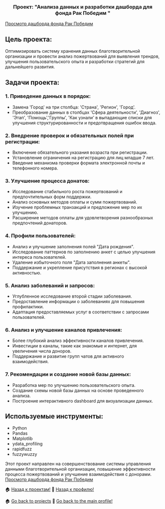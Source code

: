 <h3 align="center">Проект: "Анализа данных и разработки дашборда для фонда Рак Победим "</h3>


<a href="https://lookerstudio.google.com/reporting/ccecfff9-53b8-4d73-a536-55ff3f3554f4"> Просмотр дашборда  фонда Рак Победим </a>



## Цель проекта:
Оптимизировать систему хранения данных благотворительной организации и провести анализ пожертвований для выявления трендов, улучшения пользовательского опыта и разработки стратегий для дальнейшего развития.

## Задачи проекта:

### 1. Приведение данных в порядок:
   - Замена 'Город' на три столбца: 'Страна', 'Регион', 'Город'.
   - Преобразование данных в столбцах 'Сфера деятельности', 'Диагноз', 'Этап',  'Помощь','Группы', 'Как узнали' в выпадающие списки для улучшения структурированности и предотвращения ошибок ввода.

### 2. Внедрение проверок и обязательных полей при регистрации:
   - Включение обязательного указания возраста при регистрации.
   - Установление ограничения на регистрацию для лиц младше 7 лет.
   - Введение механизма проверки формата электронной почты и телефонного номера.

### 3. Улучшение процесса донатов:
   - Исследование стабильного роста пожертвований и предпочтительных форм поддержки.
   - Анализ основных методов оплаты и сумм пожертвований.
   - Изучение проблемных транзакций и предложение мер по их улучшению.
   - Расширение методов оплаты для удовлетворения разнообразных предпочтений донаторов.

### 4. Профили пользователей:
   - Анализ и улучшение заполнения полей "Дата рождения".
   - Исследование паттернов по заполнению анкет с целью улучшения интереса пользователей.
   - Удаление избыточного поля "Дата заполнения анкеты".
   - Поддержание и укрепление присутствия в регионах с высокой активностью.

### 5. Анализ заболеваний и запросов:
   - Углубленное исследование второй стадии заболевания.
   - Предоставление информации о заболеваниях для повышения профилактики.
   - Адаптация предоставляемых услуг в соответствии с запросами пользователей.

### 6. Анализ и улучшение каналов привлечения:
   - Более глубокий анализ эффективности каналов привлечения.
   - Инвестиции в каналы, такие как знакомые и интернет, для увеличения числа доноров.
   - Поддержание и развитие групп чатов для активного взаимодействия.

### 7. Рекомендации и создание новой базы данных:
   - Разработка мер по улучшению пользовательского опыта.
   - Создание схемы новой базы данных на основе проведенного анализа.
   - Построение интерактивного dashboard для визуализации данных.

## Используемые инструменты:
- Python
- Pandas
- Matplotlib
- ydata_profiling
- rapidfuzz 
- fuzzywuzzy 

Этот проект направлен на совершенствование системы управления данными благотворительной организации, повышение эффективности процесса пожертвований и улучшение взаимодействия с донорами.
<a href="https://lookerstudio.google.com/reporting/ccecfff9-53b8-4d73-a536-55ff3f3554f4"> Просмотр дашборда  фонда Рак Победим </a>




🏠  <a href="https://github.com/MalykhinViktor/Date_analytics_real_data">Назад к проектам!</a>
:office:  <a href="https://github.com/MalykhinViktor" target="_blank">Назад к профилю!</a>




🏠  <a href="https://github.com/MalykhinViktor/Date_analytics_real_data">Go back to projects</a>
:office:  <a href="https://github.com/MalykhinViktor" target="_blank"> Go back to the main profile!</a>


